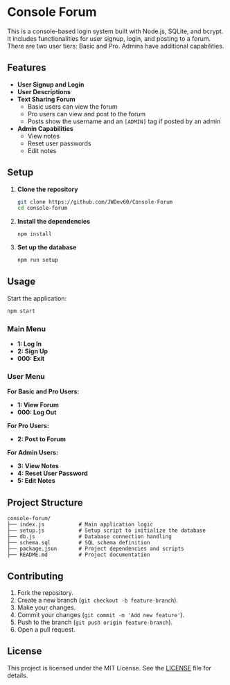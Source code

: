 
# Console Forum

This is a console-based login system built with Node.js, SQLite, and bcrypt. It includes functionalities for user signup, login, and posting to a forum. There are two user tiers: Basic and Pro. Admins have additional capabilities.

## Features

- **User Signup and Login**
- **User Descriptions**
- **Text Sharing Forum**
  - Basic users can view the forum
  - Pro users can view and post to the forum
  - Posts show the username and an `[ADMIN]` tag if posted by an admin
- **Admin Capabilities**
  - View notes
  - Reset user passwords
  - Edit notes

## Setup

1. **Clone the repository**
   ```bash
   git clone https://github.com/JWDev60/Console-Forum
   cd console-forum
   ```

2. **Install the dependencies**
   ```bash
   npm install
   ```

3. **Set up the database**
   ```bash
   npm run setup
   ```

## Usage

Start the application:
```bash
npm start
```

### Main Menu

- **1: Log In**
- **2: Sign Up**
- **000: Exit**

### User Menu

**For Basic and Pro Users:**

- **1: View Forum**
- **000: Log Out**

**For Pro Users:**

- **2: Post to Forum**

**For Admin Users:**

- **3: View Notes**
- **4: Reset User Password**
- **5: Edit Notes**

## Project Structure

```
console-forum/
├── index.js           # Main application logic
├── setup.js           # Setup script to initialize the database
├── db.js              # Database connection handling
├── schema.sql         # SQL schema definition
├── package.json       # Project dependencies and scripts
├── README.md          # Project documentation
```

## Contributing

1. Fork the repository.
2. Create a new branch (`git checkout -b feature-branch`).
3. Make your changes.
4. Commit your changes (`git commit -m 'Add new feature'`).
5. Push to the branch (`git push origin feature-branch`).
6. Open a pull request.

## License

This project is licensed under the MIT License. See the [LICENSE](LICENSE) file for details.